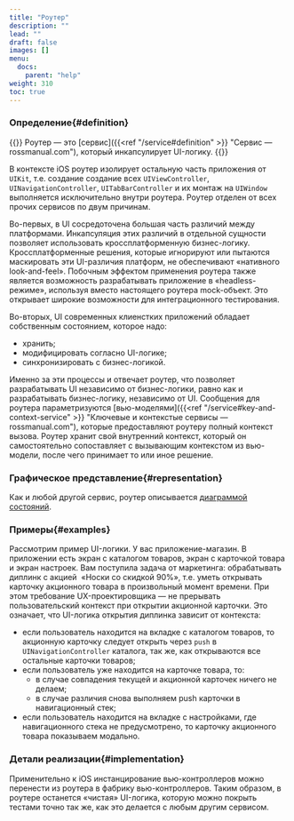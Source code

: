 ```yaml
---
title: "Роутер"
description: ""
lead: ""
draft: false
images: []
menu:
  docs:
    parent: "help"
weight: 310
toc: true
---
```


### Определение{#definition}

{{<alert context="info" icon="👉">}}
Роутер — это [сервис]({{<ref "/service#definition" >}} "Сервис — rossmanual.com"), который инкапсулирует UI-логику.
{{</alert>}}

В контексте iOS роутер изолирует остальную часть приложения от `UIKit`, т.е. создание создание всех `UIViewController`, `UINavigationController`, `UITabBarController` и их монтаж на `UIWindow` выполняется исключительно внутри роутера. Роутер отделен от всех прочих сервисов по двум причинам. 

Во-первых, в UI сосредоточена большая часть различий между платформами. Инкапсуляция этих различий в отдельной сущности позволяет использовать кроссплатформенную бизнес-логику. Кроссплатформенные решения, которые игнорируют или пытаются маскировать эти UI-различия платформ, не обеспечивают «нативного look-and-feel». Побочным эффектом применения роутера также является возможность разрабатывать приложение в «headless-режиме», используя вместо настоящего роутера mock-объект. Это открывает широкие возможности для интеграционного тестирования.

Во-вторых, UI современных клиенстких приложений обладает собственным состоянием, которое надо:
 - хранить;
 - модифицировать согласно UI-логике;
 - синхронизировать с бизнес-логикой.
 
 Именно за эти процессы и отвечает роутер, что позволяет разрабатывать UI независимо от бизнес-логики, равно как и разрабатывать бизнес-логику, независимо от UI. Сообщения для роутера параметризуются [вью-моделями]({{<ref "/service#key-and-context-service" >}} "Ключевые и контекстые сервисы — rossmanual.com"), которые предоставляют роутеру полный контекст вызова. Роутер хранит свой внутренний контекст, который он самостоятельно сопоставляет с вызывающим контекстом из вью-модели, после чего принимает то или иное решение.

### Графическое представление{#representation}

Как и любой другой сервис, роутер описывается [диаграммой состояний](https://ru.wikipedia.org/wiki/Диаграмма_состояний_(UML) "Диаграмма состояний – Википедия").

### Примеры{#examples}

Рассмотрим пример UI-логики. У вас приложение-магазин. В приложении есть экран с каталогом товаров, экран с карточкой товара и экран настроек. Вам поступила задача от маркетинга: обрабатывать диплинк с акцией  «Носки со скидкой 90%», т.е. уметь открывать карточку акционного товара в произвольный момент времени.  При этом требование UX-проектировщика — не прерывать пользовательский контекст при открытии акционной карточки. Это означает, что UI-логика открытия диплинка зависит от контекста:
- если пользователь находится на вкладке с каталогом товаров, то акционную карточку следует открыть через `push` в `UINavigationController` каталога, так же, как открываются все остальные карточки товаров;
- если пользователь уже находится на карточке товара, то:
  * в случае совпадения текущей и акционной карточек ничего не делаем;
  * в случае различия снова выполняем push карточки в навигационный стек;
- если пользователь находится на вкладке с настройками, где навигационного стека не предусмотрено, то карточку акционного товара показываем модально.

### Детали реализации{#implementation}

Применительно к iOS инстанцирование вью-контроллеров можно перенести из роутера в фабрику вью-контроллеров. Таким образом, в роутере останется «чистая» UI-логика, которую можно покрыть тестами точно так же, как это делается с любым другим сервисом.